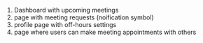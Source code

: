 1. Dashboard with upcoming meetings  
2. page with meeting requests (noification symbol)
3. profile page with off-hours settings
4. page where users can make meeting appointments with others